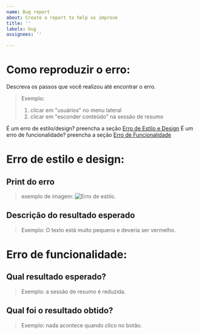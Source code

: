 ```yaml
---
name: Bug report
about: Create a report to help us improve
title: ''
labels: bug
assignees: ''

---
```


# Como reproduzir o erro:
Descreva os passos que você realizou até encontrar o erro.

> Exemplo:
> 1. clicar em "usuários" no menu lateral
> 2. clicar em "esconder conteúdo" na sessão de resumo

É um erro de estilo/design? preencha a seção [Erro de Estilo e Design](#erro-de-estilo-e-desing)
É um erro de funcionalidade? preencha a seção [Erro de Funcionalidade](#erro-de-funcionalidade)

# Erro de estilo e design:
## Print do erro
> exemplo de imagem: ![Erro de estilo.](https://th.bing.com/th/id/R.a9c6d4e5a4ab05d46c761d1330eaa8e8?rik=R%2fBL6WpZYA1PKA&riu=http%3a%2f%2fs2.glbimg.com%2fB8BgJTSrTxj-A39CADPlLS-LNxM%3d%2f695x0%2fs.glbimg.com%2fpo%2ftt2%2ff%2foriginal%2f2014%2f04%2f15%2fdefina-um-pin-unico-para-os-seus-computadores.png&ehk=19ojgmV%2bby3R8gNSDKnxqdVmVIXUBKoeDuQocMPY%2bg0%3d&risl=&pid=ImgRaw&r=0)

## Descrição do resultado esperado
> Exemplo: O texto está muito pequeno e deveria ser vermelho.

# Erro de funcionalidade:
## Qual resultado esperado?
> Exemplo: a sessão de resumo é reduzida.

## Qual foi o resultado obtido?
> Exemplo: nada acontece quando clico no botão.
